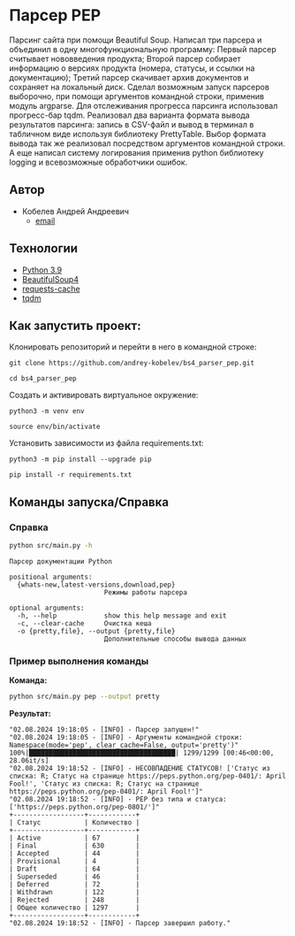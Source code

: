 # Парсер PEP    

Парсинг сайта при помощи Beautiful Soup. Написал три парсера и объединил в одну многофункциональную программу: Первый парсер считывает нововведения продукта; Второй парсер собирает информацию о версиях продукта (номера, статусы, и ссылки на документацию); Третий парсер скачивает архив документов и сохраняет на локальный диск. Сделал возможным запуск парсеров выборочно, при помощи аргументов командной строки, применив модуль argparse. Для отслеживания прогресса парсинга использовал прогресс-бар tqdm. Реализовал два варианта формата вывода результатов парсинга: запись в CSV-файл и вывод в терминал в табличном виде используя библиотеку PrettyTable. Выбор формата вывода так же реализовал посредством аргументов командной строки. А еще написал систему логирования применив python библиотеку logging и всевозможные обработчики ошибок.

## Автор 
- Кобелев Андрей Андреевич  
    - [email](mailto:andrey.pydev@gmail.com)
  
## Технологии  
- [Python 3.9](https://www.python.org/downloads/release/python-390/)
- [BeautifulSoup4](https://pypi.org/project/beautifulsoup4/4.9.3/)
- [requests-cache](https://pypi.org/project/requests-cache/1.0.0/)
- [tqdm](https://tqdm.github.io/)

## Как запустить проект: 
  
Клонировать репозиторий и перейти в него в командной строке:  
  
```  
git clone https://github.com/andrey-kobelev/bs4_parser_pep.git
```  
  
```  
cd bs4_parser_pep
```  
  
Cоздать и активировать виртуальное окружение:  
  
```  
python3 -m venv env  
```  
  
```  
source env/bin/activate  
```  
  
Установить зависимости из файла requirements.txt:  
  
```  
python3 -m pip install --upgrade pip  
```  
  
```  
pip install -r requirements.txt  
```

## Команды запуска/Справка

### Справка

```bash
python src/main.py -h
```

```
Парсер документации Python

positional arguments:
  {whats-new,latest-versions,download,pep}
                        Режимы работы парсера

optional arguments:
  -h, --help            show this help message and exit
  -c, --clear-cache     Очистка кеша
  -o {pretty,file}, --output {pretty,file}
                        Дополнительные способы вывода данных

```

### Пример выполнения команды

**Команда:**

```bash
python src/main.py pep --output pretty
```

**Результат:**

```
"02.08.2024 19:18:05 - [INFO] - Парсер запущен!"
"02.08.2024 19:18:05 - [INFO] - Аргументы командной строки: Namespace(mode='pep', clear_cache=False, output='pretty')"
100%|█████████████████████████████████████| 1299/1299 [00:46<00:00, 28.06it/s]
"02.08.2024 19:18:52 - [INFO] - НЕСОВПАДЕНИЕ СТАТУСОВ! ['Статус из списка: R; Статус на странице https://peps.python.org/pep-0401/: April Fool!', 'Статус из списка: R; Статус на странице https://peps.python.org/pep-0401/: April Fool!']"
"02.08.2024 19:18:52 - [INFO] - PEP без типа и статуса: ['https://peps.python.org/pep-0801/']"
+------------------+------------+
| Статус           | Количество |
+------------------+------------+
| Active           | 67         |
| Final            | 630        |
| Accepted         | 44         |
| Provisional      | 4          |
| Draft            | 64         |
| Superseded       | 46         |
| Deferred         | 72         |
| Withdrawn        | 122        |
| Rejected         | 248        |
| Общее количество | 1297       |
+------------------+------------+
"02.08.2024 19:18:52 - [INFO] - Парсер завершил работу."

```
